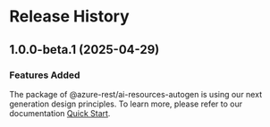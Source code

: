 # Release History
    
## 1.0.0-beta.1 (2025-04-29)

### Features Added

The package of @azure-rest/ai-resources-autogen is using our next generation design principles. To learn more, please refer to our documentation [Quick Start](https://aka.ms/azsdk/js/mgmt/quickstart).

